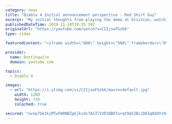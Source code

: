 ```yaml
---
category: news
title: "Diablo 4 Initial announcement perspective - Red Shirt Guy"
excerpt: "My initial thoughts from playing the demo at blizzcon, watching the developer interviews, and listening to the wacky Q&A from the systems and features panel."
publishedDateTime: 2019-11-10T19:35:39Z
originalUrl: "https://youtube.com/watch?v=CIIjswFSzbk"
type: video

featuredContent: "<iframe width=\"800\" height=\"500\" frameborder=\"0\" src=\"https://www.youtube.com/embed/CIIjswFSzbk\" allow=\"accelerometer; autoplay; encrypted-media; gyroscope; picture-in-picture\" allowfullscreen></iframe>"

provider:
  name: Dontinquire
  domain: youtube.com

topics:
  - Diablo 4

images:
  - url: "https://i.ytimg.com/vi/CIIjswFSzbk/maxresdefault.jpg"
    width: 1280
    height: 720
    isCached: true

secured: "ovnp7bk3kjMTwFWONBZgGjkzdx7AS3l5VR3QBDfo+qt9qh2BczD6Iq0ddYz9x5dJ3KVrqrgRlmyWWfAG/C/QQxg5sdOljhnEpdphTqAp3U3R2x99iX98ojeX91+dRnsRD3YhmeQepTZvIrtKnCBACvr6oq8k1DBHGDXZOZGhsezlhk24uSaPADirNqMYTixE0jfIfiJj5iZZ6HiusMmLxqwt1mANTnAcoqkKDc9UJZwjypzN1vdOAdIov5fVmLWbWpn6yRXa0aNTk6W7UxTXhJ7Yn1mgpc15q+ytAZtuo/ZgZgpVNu64dSLrSjqPkGDBcNk+8yvcqgZeO0YS2nRNowEbkLw+e0zapKyqwOdFDB6EA8r5s6B2QSTJGn+u8Oe3K1ss4SlXN5LLunOT/YR9JoUwNiGflaTlSzllaHs+CG2VaHIavSYIeI5ekTdNeDi9;Mcn5zGUmF0JzgN4NZ2f6Ew=="
---
```


